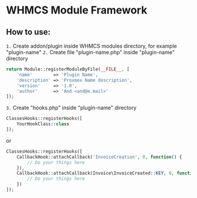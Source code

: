 # WHMCS Module Framework

## How to use:
`1.` Create addon/plugin inside WHMCS modules directory, for example "plugin-name"
`2.` Create file "plugin-name.php" inside "plugin-name" directory
```php
return Module::registerModuleByFile(__FILE__, [
    'name'        => 'Plugin Name',
    'description' => 'Proxmox Name description',
    'version'     => '1.0',
    'author'      => 'And <and@e.mail>'
]);
```
`3.` Create "hooks.php" inside "plugin-name" directory

```php
ClassesHooks::registerHooks([
    YourHookClass::class
]);
```

or 
```php
ClassesHooks::registerHooks([
    CallbackHook::attachCallback('InvoiceCreation', 0, function() {
        // Do your things here
    }),
    CallbackHook::attachCallback(Invoice\InvoiceCreated::KEY, 0, function() {
        // Do your things here
    })
]);
```
